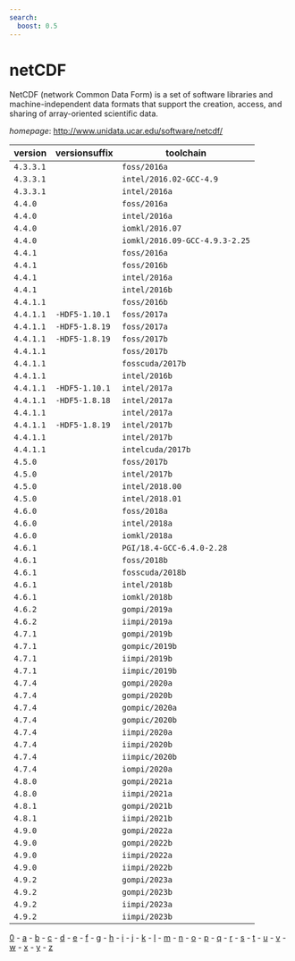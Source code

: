 ```yaml
---
search:
  boost: 0.5
---
```

# netCDF

NetCDF (network Common Data Form) is a set of software libraries   and machine-independent data formats that support the creation, access, and sharing of array-oriented   scientific data.

*homepage*: <http://www.unidata.ucar.edu/software/netcdf/>

version | versionsuffix | toolchain
--------|---------------|----------
``4.3.3.1`` |  | ``foss/2016a``
``4.3.3.1`` |  | ``intel/2016.02-GCC-4.9``
``4.3.3.1`` |  | ``intel/2016a``
``4.4.0`` |  | ``foss/2016a``
``4.4.0`` |  | ``intel/2016a``
``4.4.0`` |  | ``iomkl/2016.07``
``4.4.0`` |  | ``iomkl/2016.09-GCC-4.9.3-2.25``
``4.4.1`` |  | ``foss/2016a``
``4.4.1`` |  | ``foss/2016b``
``4.4.1`` |  | ``intel/2016a``
``4.4.1`` |  | ``intel/2016b``
``4.4.1.1`` |  | ``foss/2016b``
``4.4.1.1`` | ``-HDF5-1.10.1`` | ``foss/2017a``
``4.4.1.1`` | ``-HDF5-1.8.19`` | ``foss/2017a``
``4.4.1.1`` | ``-HDF5-1.8.19`` | ``foss/2017b``
``4.4.1.1`` |  | ``foss/2017b``
``4.4.1.1`` |  | ``fosscuda/2017b``
``4.4.1.1`` |  | ``intel/2016b``
``4.4.1.1`` | ``-HDF5-1.10.1`` | ``intel/2017a``
``4.4.1.1`` | ``-HDF5-1.8.18`` | ``intel/2017a``
``4.4.1.1`` |  | ``intel/2017a``
``4.4.1.1`` | ``-HDF5-1.8.19`` | ``intel/2017b``
``4.4.1.1`` |  | ``intel/2017b``
``4.4.1.1`` |  | ``intelcuda/2017b``
``4.5.0`` |  | ``foss/2017b``
``4.5.0`` |  | ``intel/2017b``
``4.5.0`` |  | ``intel/2018.00``
``4.5.0`` |  | ``intel/2018.01``
``4.6.0`` |  | ``foss/2018a``
``4.6.0`` |  | ``intel/2018a``
``4.6.0`` |  | ``iomkl/2018a``
``4.6.1`` |  | ``PGI/18.4-GCC-6.4.0-2.28``
``4.6.1`` |  | ``foss/2018b``
``4.6.1`` |  | ``fosscuda/2018b``
``4.6.1`` |  | ``intel/2018b``
``4.6.1`` |  | ``iomkl/2018b``
``4.6.2`` |  | ``gompi/2019a``
``4.6.2`` |  | ``iimpi/2019a``
``4.7.1`` |  | ``gompi/2019b``
``4.7.1`` |  | ``gompic/2019b``
``4.7.1`` |  | ``iimpi/2019b``
``4.7.1`` |  | ``iimpic/2019b``
``4.7.4`` |  | ``gompi/2020a``
``4.7.4`` |  | ``gompi/2020b``
``4.7.4`` |  | ``gompic/2020a``
``4.7.4`` |  | ``gompic/2020b``
``4.7.4`` |  | ``iimpi/2020a``
``4.7.4`` |  | ``iimpi/2020b``
``4.7.4`` |  | ``iimpic/2020b``
``4.7.4`` |  | ``iompi/2020a``
``4.8.0`` |  | ``gompi/2021a``
``4.8.0`` |  | ``iimpi/2021a``
``4.8.1`` |  | ``gompi/2021b``
``4.8.1`` |  | ``iimpi/2021b``
``4.9.0`` |  | ``gompi/2022a``
``4.9.0`` |  | ``gompi/2022b``
``4.9.0`` |  | ``iimpi/2022a``
``4.9.0`` |  | ``iimpi/2022b``
``4.9.2`` |  | ``gompi/2023a``
``4.9.2`` |  | ``gompi/2023b``
``4.9.2`` |  | ``iimpi/2023a``
``4.9.2`` |  | ``iimpi/2023b``

[0](../0/index.md) - [a](../a/index.md) - [b](../b/index.md) - [c](../c/index.md) - [d](../d/index.md) - [e](../e/index.md) - [f](../f/index.md) - [g](../g/index.md) - [h](../h/index.md) - [i](../i/index.md) - [j](../j/index.md) - [k](../k/index.md) - [l](../l/index.md) - [m](../m/index.md) - [n](../n/index.md) - [o](../o/index.md) - [p](../p/index.md) - [q](../q/index.md) - [r](../r/index.md) - [s](../s/index.md) - [t](../t/index.md) - [u](../u/index.md) - [v](../v/index.md) - [w](../w/index.md) - [x](../x/index.md) - [y](../y/index.md) - [z](../z/index.md)


